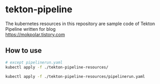 # tekton-pipeline
The kubernetes resources in this repository are sample code of Tekton Pipeline written for blog   
https://mokpolar.tistory.com

## How to use

```bash
# except pipelinerun.yaml
kubectl apply -f ./tekton-pipeline-resources/

kubectl apply -f ./tekton-pipeline-resources/pipelinerun.yaml
```
